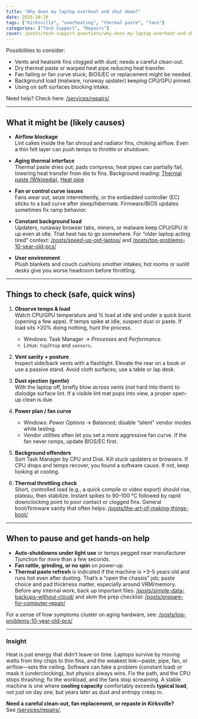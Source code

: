 ```yaml
---
title: "Why does my laptop overheat and shut down?"
date: 2025-10-26
tags: ["kirksville", "overheating", "thermal paste", "fans"]
categories: ["Tech Support", "Repairs"]
cover: /posts/tech-support-questions/why-does-my-laptop-overheat-and-shut-down/images/overheating-laptop.webp
---
```


Possibilities to consider:

- Vents and heatsink fins clogged with dust; needs a careful clean-out.
- Dry thermal paste or warped heat pipe reducing heat transfer.
- Fan failing or fan curve stuck; BIOS/EC or replacement might be needed.
- Background load (malware, runaway updater) keeping CPU/GPU pinned.
- Using on soft surfaces blocking intake.

Need help? Check here: [/services/repairs/](/services/repairs/)

---

## What it might be (likely causes)

- **Airflow blockage**  
  Lint cakes inside the fan shroud and radiator fins, choking airflow. Even a thin felt layer can push temps to throttle or shutdown.

- **Aging thermal interface**  
  Thermal paste dries out; pads compress; heat pipes can partially fail, lowering heat transfer from die to fins. Background reading: [Thermal paste (Wikipedia)](https://en.wikipedia.org/wiki/Thermal_paste), [Heat pipe](https://en.wikipedia.org/wiki/Heat_pipe)

- **Fan or control curve issues**  
  Fans wear out, seize intermittently, or the embedded controller (EC) sticks to a bad curve after sleep/hibernate. Firmware/BIOS updates sometimes fix ramp behavior.

- **Constant background load**  
  Updaters, runaway browser tabs, miners, or malware keep CPU/GPU lit up even at idle. That heat has to go somewhere. For “older laptop acting tired” context: [/posts/speed-up-old-laptop/](/posts/speed-up-old-laptop/) and [/posts/top-problems-10-year-old-pcs/](/posts/top-problems-10-year-old-pcs/)

- **User environment**  
  Plush blankets and couch cushions smother intakes; hot rooms or sunlit desks give you worse headroom before throttling.

---

## Things to check (safe, quick wins)

1. **Observe temps & load**  
   Watch CPU/GPU temperature and % load at idle and under a quick burst (opening a few apps). If temps spike at idle, suspect dust or paste. If load sits >20% doing nothing, hunt the process.  
   - Windows: Task Manager → *Processes* and *Performance*.  
   - Linux: `top`/`htop` and `sensors`.

2. **Vent sanity + posture**  
   Inspect side/back vents with a flashlight. Elevate the rear on a book or use a passive stand. Avoid cloth surfaces; use a table or lap desk.

3. **Dust ejection (gentle)**  
   With the laptop off, briefly blow *across* vents (not hard into them) to dislodge surface lint. If a visible lint mat pops into view, a proper open-up clean is due.

4. **Power plan / fan curve**  
   - Windows: *Power Options* → Balanced; disable “silent” vendor modes while testing.  
   - Vendor utilities often let you set a more aggressive fan curve. If the fan never ramps, update BIOS/EC first.

5. **Background offenders**  
   Sort Task Manager by CPU and Disk. Kill stuck updaters or browsers. If CPU drops and temps recover, you found a software cause. If not, keep looking at cooling.

6. **Thermal throttling check**  
   Short, controlled load (e.g., a quick compile or video export) should rise, plateau, then stabilize. Instant spikes to 90–100 °C followed by rapid downclocking point to poor contact or clogged fins. General boot/firmware sanity that often helps: [/posts/the-art-of-making-things-boot/](/posts/the-art-of-making-things-boot/)

---

## When to pause and get hands-on help

- **Auto-shutdowns under light use** or temps pegged near manufacturer Tjunction for more than a few seconds.  
- **Fan rattle, grinding, or no spin** on power-up.  
- **Thermal paste refresh** is indicated if the machine is >3–5 years old and runs hot even after dusting. That’s a “open the chassis” job; paste choice and pad thickness matter, especially around VRM/memory.  
Before any internal work, back up important files: [/posts/simple-data-backups-without-cloud/](/posts/simple-data-backups-without-cloud/) and skim the prep checklist: [/posts/prepare-for-computer-repair/](/posts/prepare-for-computer-repair/)

For a sense of how symptoms cluster on aging hardware, see: [/posts/top-problems-10-year-old-pcs/](/posts/top-problems-10-year-old-pcs/)

---

### Insight
Heat is just energy that didn’t leave on time. Laptops survive by moving watts from tiny chips to thin fins, and the weakest link—paste, pipe, fan, or airflow—sets the ceiling. Software can fake a problem (constant load) or mask it (underclocking), but physics always wins. Fix the path, and the CPU stops thrashing; fix the workload, and the fans stop screaming. A stable machine is one where **cooling capacity** comfortably exceeds **typical load**, not just on day one, but years later as dust and entropy creep in.

**Need a careful clean-out, fan replacement, or repaste in Kirksville?**  
See [/services/repairs/](/services/repairs/).
